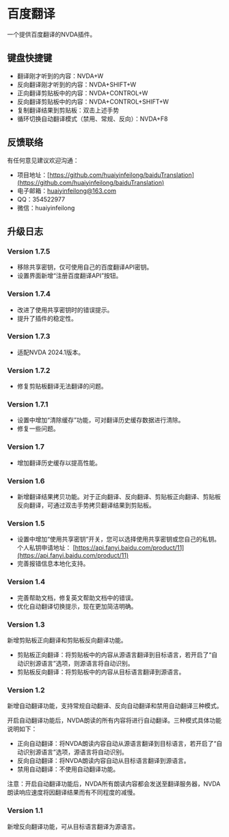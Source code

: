 # 百度翻译

一个提供百度翻译的NVDA插件。

## 键盘快捷键

* 翻译刚才听到的内容：NVDA+W
* 反向翻译刚才听到的内容：NVDA+SHIFT+W
* 正向翻译剪贴板中的内容：NVDA+CONTROL+W
* 反向翻译剪贴板中的内容：NVDA+CONTROL+SHIFT+W
* 复制翻译结果到剪贴板：双击上述手势
* 循环切换自动翻译模式（禁用、常规、反向）：NVDA+F8

## 反馈联络

有任何意见建议欢迎沟通：

* 项目地址：[https://github.com/huaiyinfeilong/baiduTranslation](https://github.com/huaiyinfeilong/baiduTranslation)
* 电子邮箱：huaiyinfeilong@163.com
* QQ：354522977
* 微信：huaiyinfeilong

## 升级日志

### Version 1.7.5

* 移除共享密钥，仅可使用自己的百度翻译API密钥。
* 设置界面新增“注册百度翻译API”按钮。

### Version 1.7.4

* 改进了使用共享密钥时的错误提示。
* 提升了插件的稳定性。

### Version 1.7.3

* 适配NVDA 2024.1版本。

### Version 1.7.2

* 修复剪贴板翻译无法翻译的问题。

### Version 1.7.1

* 设置中增加“清除缓存”功能，可对翻译历史缓存数据进行清除。
* 修复一些问题。

### Version 1.7

* 增加翻译历史缓存以提高性能。

### Version 1.6

* 新增翻译结果拷贝功能。对于正向翻译、反向翻译、剪贴板正向翻译、剪贴板反向翻译，可通过双击手势拷贝翻译结果到剪贴板。

### Version 1.5

* 设置中增加“使用共享密钥”开关，您可以选择使用共享密钥或您自己的私钥。个人私钥申请地址：
[https://api.fanyi.baidu.com/product/11](https://api.fanyi.baidu.com/product/11)
* 完善报错信息本地化支持。

### Version 1.4

* 完善帮助文档，修复英文帮助文档中的错误。
* 优化自动翻译切换提示，现在更加简洁明确。

### Version 1.3

新增剪贴板正向翻译和剪贴板反向翻译功能。

* 剪贴板正向翻译：将剪贴板中的内容从源语言翻译到目标语言，若开启了“自动识别源语言”选项，则源语言将自动识别。
* 剪贴板反向翻译：将剪贴板中的内容从目标语言翻译到源语言。

### Version 1.2

新增自动翻译功能，支持常规自动翻译、反向自动翻译和禁用自动翻译三种模式。

开启自动翻译功能后，NVDA朗读的所有内容将进行自动翻译。三种模式具体功能说明如下：

* 正向自动翻译：将NVDA朗读内容自动从源语言翻译到目标语言，若开启了“自动识别源语言”选项，源语言将自动识别。
* 反向自动翻译：将NVDA朗读内容自动从目标语言翻译到源语言。
* 禁用自动翻译：不使用自动翻译功能。

注意：开启自动翻译功能后，NVDA所有朗读内容都会发送至翻译服务器，NVDA朗读响应速度将因翻译结果而有不同程度的减慢。

### Version 1.1

新增反向翻译功能，可从目标语言翻译为源语言。
